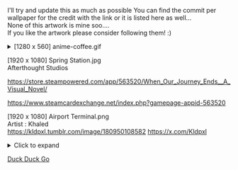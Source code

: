 I'll try and update this as much as possible 
You can find the commit per wallpaper for the credit with the link or it is listed here as well...\
None of this artwork is mine soo....\
If you like the artwork please consider following them! :)

<details>
<summary>[1280 x 560] anime-coffee.gif</summary>
  - Artist: RedWK34  <br />
[Tumblr Link](https://redwk34.tumblr.com/post/174783574792)  <br />
[X Link](https://x.com/RedWK34)  <br />

</details>

[1920 x 1080]  Spring Station.jpg\
Afterthought Studios

https://store.steampowered.com/app/563520/When_Our_Journey_Ends__A_Visual_Novel/

https://www.steamcardexchange.net/index.php?gamepage-appid-563520


[1920 x 1080] Airport Terminal.png\
Artist : Khaled\
https://kldpxl.tumblr.com/image/180950108582
https://x.com/Kldpxl

<details>
<summary>Click to expand</summary>

This is the content of the collapsible section. You can include any Markdown-formatted text, lists, or code here.

</details>

[Duck Duck Go](https://duckduckgo.com "The best search engine for privacy")
